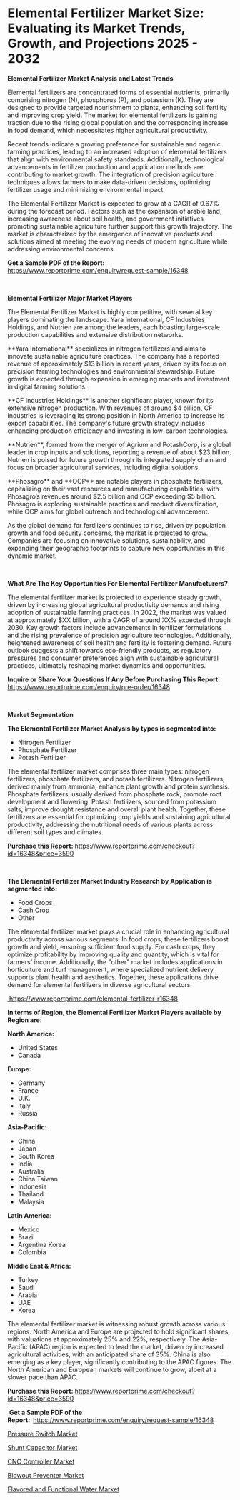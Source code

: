 <p><h1>Elemental Fertilizer Market Size: Evaluating its Market Trends, Growth, and Projections 2025 - 2032</h1></p><p><strong>Elemental Fertilizer Market Analysis and Latest Trends</strong></p>
<p><p>Elemental fertilizers are concentrated forms of essential nutrients, primarily comprising nitrogen (N), phosphorus (P), and potassium (K). They are designed to provide targeted nourishment to plants, enhancing soil fertility and improving crop yield. The market for elemental fertilizers is gaining traction due to the rising global population and the corresponding increase in food demand, which necessitates higher agricultural productivity.</p><p>Recent trends indicate a growing preference for sustainable and organic farming practices, leading to an increased adoption of elemental fertilizers that align with environmental safety standards. Additionally, technological advancements in fertilizer production and application methods are contributing to market growth. The integration of precision agriculture techniques allows farmers to make data-driven decisions, optimizing fertilizer usage and minimizing environmental impact.</p><p>The Elemental Fertilizer Market is expected to grow at a CAGR of 0.67% during the forecast period. Factors such as the expansion of arable land, increasing awareness about soil health, and government initiatives promoting sustainable agriculture further support this growth trajectory. The market is characterized by the emergence of innovative products and solutions aimed at meeting the evolving needs of modern agriculture while addressing environmental concerns.</p></p>
<p><strong>Get a Sample PDF of the Report:&nbsp;</strong> <a href="https://www.reportprime.com/enquiry/request-sample/16348?utm_campaign=3521&utm_medium=2&utm_source=Github&utm_content=ia&utm_term=17032025&utm_id=elemental-fertilizer">https://www.reportprime.com/enquiry/request-sample/16348</a></p>
<p>&nbsp;</p>
<p><strong>Elemental Fertilizer Major Market Players</strong></p>
<p><p>The Elemental Fertilizer Market is highly competitive, with several key players dominating the landscape. Yara International, CF Industries Holdings, and Nutrien are among the leaders, each boasting large-scale production capabilities and extensive distribution networks. </p><p>**Yara International** specializes in nitrogen fertilizers and aims to innovate sustainable agriculture practices. The company has a reported revenue of approximately $13 billion in recent years, driven by its focus on precision farming technologies and environmental stewardship. Future growth is expected through expansion in emerging markets and investment in digital farming solutions.</p><p>**CF Industries Holdings** is another significant player, known for its extensive nitrogen production. With revenues of around $4 billion, CF Industries is leveraging its strong position in North America to increase its export capabilities. The company's future growth strategy includes enhancing production efficiency and investing in low-carbon technologies.</p><p>**Nutrien**, formed from the merger of Agrium and PotashCorp, is a global leader in crop inputs and solutions, reporting a revenue of about $23 billion. Nutrien is poised for future growth through its integrated supply chain and focus on broader agricultural services, including digital solutions.</p><p>**Phosagro** and **OCP** are notable players in phosphate fertilizers, capitalizing on their vast resources and manufacturing capabilities, with Phosagro’s revenues around $2.5 billion and OCP exceeding $5 billion. Phosagro is exploring sustainable practices and product diversification, while OCP aims for global outreach and technological advancement.</p><p>As the global demand for fertilizers continues to rise, driven by population growth and food security concerns, the market is projected to grow. Companies are focusing on innovative solutions, sustainability, and expanding their geographic footprints to capture new opportunities in this dynamic market.</p></p>
<p>&nbsp;</p>
<p><strong>What Are The Key Opportunities For Elemental Fertilizer Manufacturers?</strong></p>
<p><p>The elemental fertilizer market is projected to experience steady growth, driven by increasing global agricultural productivity demands and rising adoption of sustainable farming practices. In 2022, the market was valued at approximately $XX billion, with a CAGR of around XX% expected through 2030. Key growth factors include advancements in fertilizer formulations and the rising prevalence of precision agriculture technologies. Additionally, heightened awareness of soil health and fertility is fostering demand. Future outlook suggests a shift towards eco-friendly products, as regulatory pressures and consumer preferences align with sustainable agricultural practices, ultimately reshaping market dynamics and opportunities.</p></p>
<p><strong>Inquire or Share Your Questions If Any Before Purchasing This Report:</strong> <a href="https://www.reportprime.com/enquiry/pre-order/16348?utm_campaign=3521&utm_medium=2&utm_source=Github&utm_content=ia&utm_term=17032025&utm_id=elemental-fertilizer">https://www.reportprime.com/enquiry/pre-order/16348</a></p>
<p>&nbsp;</p>
<p><strong>Market Segmentation</strong></p>
<p><strong>The Elemental Fertilizer Market Analysis by types is segmented into:</strong></p>
<p><ul><li>Nitrogen Fertilizer</li><li>Phosphate Fertilizer</li><li>Potash Fertilizer</li></ul></p>
<p><p>The elemental fertilizer market comprises three main types: nitrogen fertilizers, phosphate fertilizers, and potash fertilizers. Nitrogen fertilizers, derived mainly from ammonia, enhance plant growth and protein synthesis. Phosphate fertilizers, usually derived from phosphate rock, promote root development and flowering. Potash fertilizers, sourced from potassium salts, improve drought resistance and overall plant health. Together, these fertilizers are essential for optimizing crop yields and sustaining agricultural productivity, addressing the nutritional needs of various plants across different soil types and climates.</p></p>
<p><strong>Purchase this Report:&nbsp;</strong><a href="https://www.reportprime.com/checkout?id=16348&price=3590&utm_campaign=3521&utm_medium=2&utm_source=Github&utm_content=ia&utm_term=17032025&utm_id=elemental-fertilizer">https://www.reportprime.com/checkout?id=16348&price=3590</a></p>
<p>&nbsp;</p>
<p><strong>The Elemental Fertilizer Market Industry Research by Application is segmented into:</strong></p>
<p><ul><li>Food Crops</li><li>Cash Crop</li><li>Other</li></ul></p>
<p><p>The elemental fertilizer market plays a crucial role in enhancing agricultural productivity across various segments. In food crops, these fertilizers boost growth and yield, ensuring sufficient food supply. For cash crops, they optimize profitability by improving quality and quantity, which is vital for farmers' income. Additionally, the "other" market includes applications in horticulture and turf management, where specialized nutrient delivery supports plant health and aesthetics. Together, these applications drive demand for elemental fertilizers in diverse agricultural sectors.</p></p>
<p><a href="https://www.reportprime.com/elemental-fertilizer-r16348?utm_campaign=3521&utm_medium=2&utm_source=Github&utm_content=ia&utm_term=17032025&utm_id=elemental-fertilizer">&nbsp;https://www.reportprime.com/elemental-fertilizer-r16348</a></p>
<p><strong>In terms of Region, the Elemental Fertilizer Market Players available by Region are:</strong></p>
<p>
    <p> <strong> North America: </strong>
        <ul>
            <li>United States</li>
            <li>Canada</li>
        </ul>
        </p> 
    <p> <strong> Europe: </strong>
        <ul>
            <li>Germany</li>
            <li>France</li>
            <li>U.K.</li>
            <li>Italy</li>
            <li>Russia</li>
        </ul>
        </p> 
    <p> <strong> Asia-Pacific: </strong>
        <ul>
            <li>China</li>
            <li>Japan</li>
            <li>South Korea</li>
            <li>India</li>
            <li>Australia</li>
            <li>China Taiwan</li>
            <li>Indonesia</li>
            <li>Thailand</li>
            <li>Malaysia</li>
        </ul>
        </p> 
    <p> <strong> Latin America: </strong>
        <ul>
            <li>Mexico</li>
            <li>Brazil</li>
            <li>Argentina Korea</li>
            <li>Colombia</li>
        </ul>
        </p> 
    <p> <strong> Middle East & Africa: </strong>
        <ul>
            <li>Turkey</li>
            <li>Saudi</li>
            <li>Arabia</li>
            <li>UAE</li>
            <li>Korea</li>
        </ul>
    </p>
    </p>
<p><p>The elemental fertilizer market is witnessing robust growth across various regions. North America and Europe are projected to hold significant shares, with valuations at approximately 25% and 22%, respectively. The Asia-Pacific (APAC) region is expected to lead the market, driven by increased agricultural activities, with an anticipated share of 35%. China is also emerging as a key player, significantly contributing to the APAC figures. The North American and European markets will continue to grow, albeit at a slower pace than APAC.</p></p>
<p><strong>Purchase this Report: </strong><a href="https://www.reportprime.com/checkout?id=16348&price=3590&utm_campaign=3521&utm_medium=2&utm_source=Github&utm_content=ia&utm_term=17032025&utm_id=elemental-fertilizer">https://www.reportprime.com/checkout?id=16348&price=3590</a></p>
<p>&nbsp;<strong>Get a Sample PDF of the Report:&nbsp;&nbsp;</strong><a href="https://www.reportprime.com/enquiry/request-sample/16348?utm_campaign=3521&utm_medium=2&utm_source=Github&utm_content=ia&utm_term=17032025&utm_id=elemental-fertilizer">https://www.reportprime.com/enquiry/request-sample/16348</a></p>
<p><strong></strong></p>
<p><p><a href="https://www.linkedin.com/pulse/regulatory-insights-pressure-switch-market-2025-2032-policies-tyhbc?utm_campaign=3521&utm_medium=2&utm_source=Github&utm_content=ia&utm_term=17032025&utm_id=elemental-fertilizer">Pressure Switch Market</a></p><p><a href="https://www.linkedin.com/pulse/shunt-capacitor-market-deployment-global-opportunities-cteic?utm_campaign=3521&utm_medium=2&utm_source=Github&utm_content=ia&utm_term=17032025&utm_id=elemental-fertilizer">Shunt Capacitor Market</a></p><p><a href="https://www.linkedin.com/pulse/market-revenue-forecast-cnc-controller-industry-cagr-84-from-7azic?utm_campaign=3521&utm_medium=2&utm_source=Github&utm_content=ia&utm_term=17032025&utm_id=elemental-fertilizer">CNC Controller Market</a></p><p><a href="https://www.linkedin.com/pulse/blowout-preventer-market-report-based-its-anticipated-105-cagr-9yfec?utm_campaign=3521&utm_medium=2&utm_source=Github&utm_content=ia&utm_term=17032025&utm_id=elemental-fertilizer">Blowout Preventer Market</a></p><p><a href="https://www.linkedin.com/pulse/in-depth-flavored-functional-water-market-analysis-projected-nqm8c?utm_campaign=3521&utm_medium=2&utm_source=Github&utm_content=ia&utm_term=17032025&utm_id=elemental-fertilizer">Flavored and Functional Water Market</a></p></p>